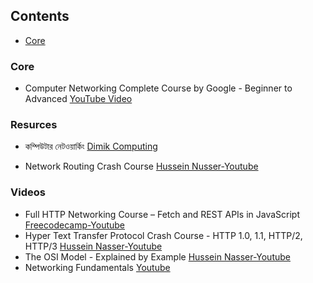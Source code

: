 ## Contents

* [Core](#core)

### Core
* Computer Networking Complete Course by Google - Beginner to Advanced [YouTube Video](https://youtu.be/QKfk7YFILws)


### Resurces
* কম্পিউটার নেটওয়ার্কিং [Dimik Computing](https://dimikcomputing.com/course/computer-networking-01-online-course/)
- Network Routing Crash Course [Hussein Nusser-Youtube](https://youtu.be/iV5fajdpb7c?si=HSUgbDSPb72K0fT1)

### Videos 
- Full HTTP Networking Course – Fetch and REST APIs in JavaScript [Freecodecamp-Youtube](https://youtu.be/2JYT5f2isg4?si=SKyBqMtPtq28jMuK)
- Hyper Text Transfer Protocol Crash Course - HTTP 1.0, 1.1, HTTP/2, HTTP/3 [Hussein Nasser-Youtube](https://youtu.be/0OrmKCB0UrQ?si=McHFRk3z9X9Rht_U)
- The OSI Model - Explained by Example [Hussein Nasser-Youtube](https://youtu.be/7IS7gigunyI?si=whZJsEADCJpYUz40)
- Networking Fundamentals [Youtube](https://youtube.com/playlist?list=PLTk5ZYSbd9Mi_ya5tVFD8NFfU1YZOyml1&si=6MGV6TyLU_7jAyLy)
